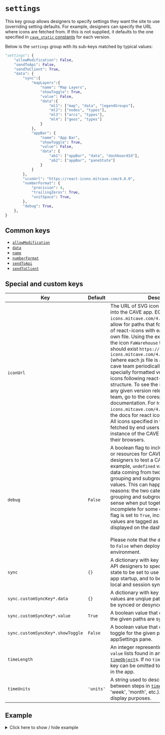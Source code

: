 # `settings`
This key group allows designers to specify settings they want the site to use (overriding setting defaults. For example, designers can specify the URL where icons are fetched from. If this is not supplied, it defaults to the one specified in [`cave_static` constants](https://github.com/MIT-CAVE/cave_static/blob/main/src/utils/constants.js) for each version.

Below is the `settings` group with its sub-keys matched by typical values:
```py
"settings": {
    "allowModification": False,
    "sendToApi": False,
    "sendToClient": True,
    "data": {
        "sync":{
            "mapLayers":{
                "name": "Map Layers",
                "showToggle": True,
                "value": False,
                "data":{
                    "ml1": ["map", "data", "legendGroups"],
                    "ml2": ["nodes", "types"],
                    "ml3": ["arcs", "types"],
                    "ml4": ["geos", "types"]
                }
            },
            "appBar": {
                "name": "App Bar",
                "showToggle": True,
                "value": False,
                "data": {
                    "ab1": ["appBar", "data", "dashboardId"],
                    "ab2": ["appBar", "paneState"]
                }
            }
        },
        "iconUrl": "https://react-icons.mitcave.com/4.8.0",
        "numberFormat": {
            "precision": 4,
            "trailingZeros": True,
            "unitSpace": True,
        },
        "debug": True,
    },
}
```

## Common keys
- [`allowModification`](../common_keys/common_keys.md#allowModification)
- [`data`](../common_keys/common_keys.md#data)
- [`name`](../common_keys/common_keys.md#name)
- [`numberFormat`](../common_keys/common_keys.md#number-format)
- [`sendToApi`](../common_keys/common_keys.md#sendToApi)
- [`sendToClient`](../common_keys/common_keys.md#sendToClient)

## Special and custom keys
Key | Default | Description
--- | ------- | -----------
<a name="iconUrl">`iconUrl`</a> | | The URL of SVG icon sources to be fetched into the CAVE app. EG: `https://react-icons.mitcave.com/4.8.0`. This URL should allow for paths that follow the folder pattern of react-icons with each icon getting its own file. Using the example url, and calling the icon `FaWarehouse` the following path should exist `https://react-icons.mitcave.com/4.8.0/fa/FaWarehouse.js` (where each js file is an svg object). The cave team periodically releases this specially formatted version of the react-icons following react-icons's versioning structure. To see the icons supported for any given version released by the CAVE team, go to the coresponding react-icons documentation. For `https://react-icons.mitcave.com/4.8.0` You would go to the docs for react icons `4.8.0`. Please note: All icons specified in the CAVE API are fetched by end users from this URL when an instance of the CAVE app starts running in their browsers.
<a name="debug">`debug`</a> | `False` | A boolean flag to include additional features or resources for CAVE App developers and designers to test a CAVE application. For example, `undefined` values can occur when data coming from two categories used for grouping and subgrouping have missing values. This can happen for one of two reasons: the two categories used for grouping and subgrouping don't make sense when put together, or the API data is incomplete for some data points. If the `debug` flag is set to `True`, inconsistent or missing values are tagged as `undefined` and displayed on the dashboard charts.<br><br>Please note that the `debug` flag must be set to `False` when deploying to a production environment.
<a name="sync">`sync`</a> | `{}` | A dictionary with key value pairs that allow API designers to specify paths within API state to be set to use local state on CAVE app startup, and to be toggled between local and session synchronized by users.
`sync.customSyncKey*.data` | `{}` | A dictionary with key value pairs, where values are unqiue paths in the API that can be synced or desynced.
`sync.customSyncKey*.value` | `True` | A boolean value that determines whether the given paths are synced on app startup
`sync.customSyncKey*.showToggle` | `False` | A boolean value that determines whether a toggle for the given paths is shown in the appSettings pane.
<a name="timeLength">`timeLength`</a> | | An integer representing the length of all `value` lists found in any supplied [`timeObject`](../common_keys/time_object.md)s. If no `timeObject`s are used, this key can be omitted to hide the time selector in the app.
<a name="timeUnits">`timeUnits`</a> | `'units'` | A string used to describe each unit of time between steps in [`timeObject`](../common_keys/time_object.md)s (e.g. 'day', 'week', 'month', etc.). This is only used for display purposes.


## Example

<details>
  <summary>Click here to show / hide example</summary>

```py
"settings": {
    "allowModification": False,
    "sendToApi": False,
    "sendToClient": True,
    "data": {
        "sync":{
            "mapLayers":{
                "name": "Map Layers",
                "showToggle": True,
                "value": False,
                "data":{
                    "ml1": ["map", "data", "legendGroups"],
                    "ml2": ["nodes", "types"],
                    "ml3": ["arcs", "types"],
                    "ml4": ["geos", "types"],
                }
            },
            "appBar": {
                "name": "App Bar",
                "showToggle": True,
                "value": False,
                "data": {
                    "ab1": ["appBar", "data", "dashboardId"],
                    "ab2": ["appBar", "paneState"],
                }
            },
        },
        "iconUrl": "https://react-icons.mitcave.com/4.8.0",
        "numberFormat": {
            "precision": 4,
            "trailingZeros": False,
            "unitSpace": True,
        },
        "debug": True,
    },
},
```
</details>